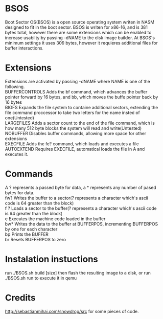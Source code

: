 # BSOS
Boot Sector OS(BSOS) is a open source operating system writen in NASM designed to fit in the boot sector.
BSOS is writen for x86-16, and is 381 bytes total, however there are some extensions which can be enabled to increase usabilty by passing -dNAME to the disk image builder.
At BSOS's minimum settings it uses 309 bytes, however it requieres additional files for buffer interactions.
# Extensions
Extensions are activated by passing -dNAME where NAME is one of the following.\
BUFFERCONTROLS      Adds the bf command, which advances the buffer pointer forward by 16 bytes, and bb, which moves the buffe pointer back by 16 bytes\
BIGFS               Expands the file system to containe additional sectors, extending the file command proccessor to take two letters for the name insted of one(Untested)\
LARGEFILES          Adds a sector count to the end of the file command, which is how many 512 byte blocks the system will read and write(Untested)\
NOBUFFER            Disables buffer commands, allowing more space for other extensions\
EXECFILE            Adds the fe? command, which loads and executes a file\
AUTOEXTEND          Requires EXECFILE, automatical loads the file in A and executes it.
# Commands
A ? represents a passed byte for data, a * represents any number of pased bytes for data.\
fw?                 Writes the buffer to a sector(? represents a character which's ascii code is 64 greater than the block)\
f ?                 Loads a sector to the buffer(? represents a character which's ascii code is 64 greater than the block)\
e                   Executes the machine code loaded in the buffer\
bw*                 Writes the data to the buffer at BUFFERPOS, incrementing BUFFERPOS by one for each character\
bp                  Prints the BUFFER\
br                  Resets BUFFERPOS to zero
# Instalation instuctions
run ./BSOS.sh build [size]
then flash the resulting image to a disk, or run ./BSOS.sh run to execute it in qemu
# Credits
http://sebastianmihai.com/snowdrop/src for some pieces of code.
